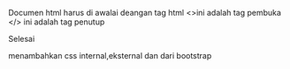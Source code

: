Documen html harus di awalai deangan tag html
<>ini adalah tag pembuka
</> ini adalah tag penutup

Selesai

menambahkan css internal,eksternal dan dari bootstrap